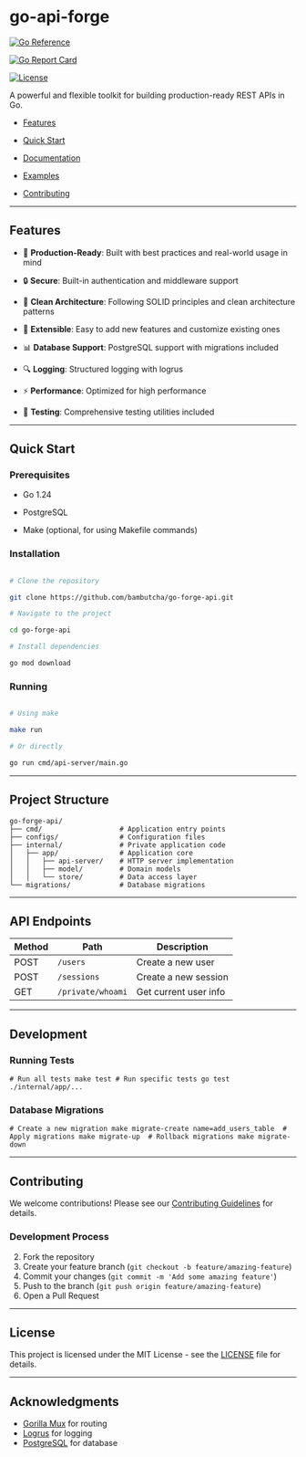 # go-api-forge

  

<div align="left">

  

[![Go Reference](https://pkg.go.dev/badge/github.com/bambutcha/go-forge-api.svg)](https://pkg.go.dev/github.com/bambutcha/go-forge-api)

[![Go Report Card](https://goreportcard.com/badge/github.com/bambutcha/go-forge-api)](https://goreportcard.com/report/github.com/bambutcha/go-forge-api)

[![License](https://img.shields.io/github/license/bambutcha/go-forge-api)](https://github.com/bambutcha/go-forge-api/blob/main/LICENSE)

  

A powerful and flexible toolkit for building production-ready REST APIs in Go.

  

- [Features](#features)

- [Quick Start](#quick-start)

- [Documentation](#documentation)

- [Examples](#examples)

- [Contributing](#contributing)

  

</div>

---

## Features

- 🚀 **Production-Ready**: Built with best practices and real-world usage in mind

- 🔒 **Secure**: Built-in authentication and middleware support

- 📝 **Clean Architecture**: Following SOLID principles and clean architecture patterns

- 🔌 **Extensible**: Easy to add new features and customize existing ones

- 📊 **Database Support**: PostgreSQL support with migrations included

- 🔍 **Logging**: Structured logging with logrus

- ⚡ **Performance**: Optimized for high performance

- 🧪 **Testing**: Comprehensive testing utilities included

---

## Quick Start

### Prerequisites

- Go 1.24

- PostgreSQL

- Make (optional, for using Makefile commands)

### Installation

```bash

# Clone the repository

git clone https://github.com/bambutcha/go-forge-api.git

# Navigate to the project

cd go-forge-api

# Install dependencies

go mod download

```

### Running

```bash

# Using make

make run

# Or directly

go run cmd/api-server/main.go

```

---

## Project Structure

```
go-forge-api/
├── cmd/                   # Application entry points
├── configs/               # Configuration files
├── internal/              # Private application code
│   ├── app/               # Application core
│   │   ├── api-server/    # HTTP server implementation
│   │   ├── model/         # Domain models
│   │   └── store/         # Data access layer
└── migrations/            # Database migrations
```

---

## API Endpoints

| Method | Path              | Description           |
| ------ | ----------------- | --------------------- |
| POST   | `/users`          | Create a new user     |
| POST   | `/sessions`       | Create a new session  |
| GET    | `/private/whoami` | Get current user info |

---

## Development

### Running Tests

`# Run all tests make test # Run specific tests go test ./internal/app/...`

### Database Migrations

`# Create a new migration make migrate-create name=add_users_table  # Apply migrations make migrate-up  # Rollback migrations make migrate-down`

---

## Contributing

We welcome contributions! Please see our [Contributing Guidelines](https://github.com/BinaryBenefactors/obscura-project/blob/master/docs/CONTRIBUTING.md) for details.

### Development Process

2. Fork the repository
3. Create your feature branch (`git checkout -b feature/amazing-feature`)
4. Commit your changes (`git commit -m 'Add some amazing feature'`)
5. Push to the branch (`git push origin feature/amazing-feature`)
6. Open a Pull Request

---

## License

This project is licensed under the MIT License - see the [LICENSE](LICENSE) file for details.

---

## Acknowledgments

- [Gorilla Mux](https://github.com/gorilla/mux) for routing
- [Logrus](https://github.com/sirupsen/logrus) for logging
- [PostgreSQL](https://www.postgresql.org/) for database
